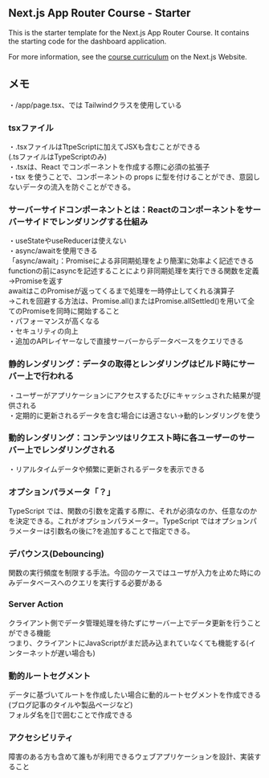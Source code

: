 ## Next.js App Router Course - Starter

This is the starter template for the Next.js App Router Course. It contains the starting code for the dashboard application.

For more information, see the [course curriculum](https://nextjs.org/learn) on the Next.js Website.


## メモ
・/app/page.tsx、では Tailwindクラスを使用している  

### tsxファイル
・.tsxファイルはTtpeScriptに加えてJSXも含むことができる  
  (.tsファイルはTypeScriptのみ)  
・.tsxは、React でコンポーネントを作成する際に必須の拡張子  
・tsx を使うことで、コンポーネントの props に型を付けることができ、意図しないデータの流入を防ぐことができる。  

### サーバーサイドコンポーネントとは：Reactのコンポーネントをサーバーサイドでレンダリングする仕組み  
・useStateやuseReducerは使えない  
・async/awaitを使用できる  
    「async/await」：Promiseによる非同期処理をより簡潔に効率よく記述できる  
    functionの前にasyncを記述することにより非同期処理を実行できる関数を定義→Promiseを返す  
    awaitはこのPromiseが返ってくるまで処理を一時停止してくれる演算子  
    →これを回避する方法は、Promise.all()またはPromise.allSettled()を用いて全てのPromiseを同時に開始すること  
・パフォーマンスが高くなる  
・セキュリティの向上  
・追加のAPIレイヤーなしで直接サーバーからデータベースをクエリできる  

### 静的レンダリング：データの取得とレンダリングはビルド時にサーバー上で行われる
・ユーザーがアプリケーションにアクセスするたびにキャッシュされた結果が提供される  
・定期的に更新されるデータを含む場合には適さない→動的レンダリングを使う 

### 動的レンダリング：コンテンツはリクエスト時に各ユーザーのサーバー上でレンダリングされる
・リアルタイムデータや頻繁に更新されるデータを表示できる  

### オプションパラメータ「？」
TypeScript では、関数の引数を定義する際に、それが必須なのか、任意なのかを決定できる。これがオプションパラメーター。TypeScript ではオプションパラメーターは引数名の後に?を追加することで指定できる。  

### デバウンス(Debouncing)
関数の実行頻度を制限する手法。今回のケースではユーザが入力を止めた時にのみデータベースへのクエリを実行する必要がある


### Server Action
クライアント側でデータ管理処理を待たずにサーバー上でデータ更新を行うことができる機能  
つまり、クライアントにJavaScriptがまだ読み込まれていなくても機能する(インターネットが遅い場合も)

### 動的ルートセグメント
データに基づいてルートを作成したい場合に動的ルートセグメントを作成できる(ブログ記事のタイルや製品ページなど)  
フォルダ名を[]で囲むことで作成できる  

### アクセシビリティ
障害のある方も含めて誰もが利用できるウェブアプリケーションを設計、実装すること